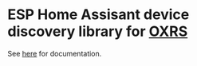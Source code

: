 # ESP Home Assisant device discovery library for [OXRS](https://oxrs.io)

See [here](https://oxrs.io/docs/libraries/esp-hass-library.html) for documentation.
